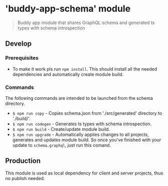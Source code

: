 # 'buddy-app-schema' module

> Buddy app module that shares GraphQL schema and generated ts types with schema introspection

## Develop

### Prerequisites

- To make it work pls run `npm install`. This should install all the needed dependencies and automatically create module build.

### Commands
The following commands are intended to be launched from the schema directory.
- ```$ npm run copy``` - Copies schema.json from './src/generated' directory to './build/'.
- ```$ npm run codegen``` - Generates ts types with schema introspection.
- ```$ npm run build``` - Create/update module build.
- ```$ npm run upgrade``` - Automatically applies changes to all projects, generates and updates module build. So once you've finished with your update to `schema.graphql`, just run this comand.

## Production

This module is used as local dependency for client and server projects, thus no publish needed.
